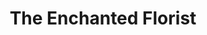 ---
title: "The Enchanted Florist"
url: /llandudno-junction/the-enchanted-florist/
shop: Kleidung
---
